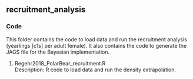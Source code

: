 ## recruitment_analysis

### Code
This folder contains the code to load data and run the recruitment analysis (yearlings [c1s] per adult female). It also contains the code to generate the JAGS file for the Bayesian implementation.


1. Regehr2018_PolarBear_recruitment.R     
Description: R code to load data and run the density extrapolation.
